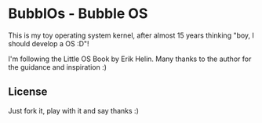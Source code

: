 # BubblOs - Bubble OS

This is my toy operating system kernel, after almost 15 years thinking 
"boy, I should develop a OS :D"!

I'm following the Little OS Book by Erik Helin. Many thanks to the author
for the guidance and inspiration :)

## License

Just fork it, play with it and say thanks :)
